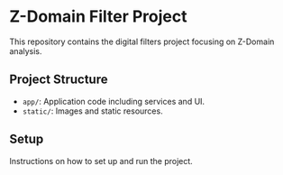 # Z-Domain Filter Project

This repository contains the digital filters project focusing on Z-Domain 
analysis.

## Project Structure
- `app/`: Application code including services and UI.
- `static/`: Images and static resources.

## Setup
Instructions on how to set up and run the project.

